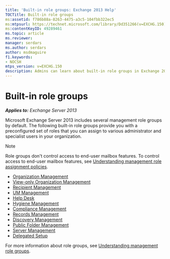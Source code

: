 ```yaml
---
title: 'Built-in role groups: Exchange 2013 Help'
TOCTitle: Built-in role groups
ms:assetid: f786b88a-8263-4475-a3c5-104fbb322ec5
ms:mtpsurl: https://technet.microsoft.com/library/Dd351266(v=EXCHG.150)
ms:contentKeyID: 49289461
ms.topic: article
ms.reviewer: 
manager: serdars
ms.author: serdars
author: msdmaguire
f1.keywords:
- NOCSH
mtps_version: v=EXCHG.150
description: Admins can learn about built-in role groups in Exchange 2013.
---
```


# Built-in role groups

_**Applies to:** Exchange Server 2013_

Microsoft Exchange Server 2013 includes several management role groups by default. The following built-in role groups provide you with a preconfigured set of roles that you can assign to various administrator and specialist users in your organization.

> [!NOTE]
> Role groups don't control access to end-user mailbox features. To control access to end-user mailbox features, see [Understanding management role assignment policies](understanding-management-role-assignment-policies-exchange-2013-help.md).

- [Organization Management](organization-management-exchange-2013-help.md)
- [View-only Organization Management](view-only-organization-management-exchange-2013-help.md)
- [Recipient Management](recipient-management-exchange-2013-help.md)
- [UM Management](um-management-exchange-2013-help.md)
- [Help Desk](help-desk-exchange-2013-help.md)
- [Hygiene Management](hygiene-management-exchange-2013-help.md)
- [Compliance Management](compliance-management-exchange-2013-help.md)
- [Records Management](records-management-exchange-2013-help.md)
- [Discovery Management](discovery-management-exchange-2013-help.md)
- [Public Folder Management](public-folder-management-exchange-2013-help.md)
- [Server Management](server-management-exchange-2013-help.md)
- [Delegated Setup](delegated-setup-exchange-2013-help.md)

For more information about role groups, see [Understanding management role groups](understanding-management-role-groups-exchange-2013-help.md).
